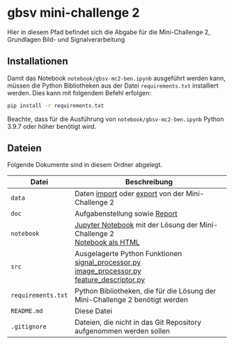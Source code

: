 # gbsv mini-challenge 2

Hier in diesem Pfad befindet sich die Abgabe für die Mini-Challenge 2, Grundlagen Bild- und Signalverarbeitung

## Installationen 

Damit das Notebook `notebook/gbsv-mc2-ben.ipynb` ausgeführt werden kann, müssen die Python Bibliotheken aus der Datei `requirements.txt` installiert werden. Dies kann mit folgendem Befehl erfolgen:

```bash
pip install -r requirements.txt
```

Beachte, dass für die Ausführung von `notebook/gbsv-mc2-ben.ipynb` Python 3.9.7 oder höher benötigt wird.


## Dateien 

Folgende Dokumente sind in diesem Ordner abgelegt.

| Datei              | Beschreibung                                                                                                                                                                                   |
| ------------------ | ---------------------------------------------------------------------------------------------------------------------------------------------------------------------------------------------- |
| `data`             | Daten [import](data/image/) oder [export](data/export/) von der Mini-Challenge 2                                                                                                               |
| `doc`              | Aufgabenstellung sowie [Report](doc/gbsv-report-2024-01-06.pdf)                                                                                                                                |
| `notebook`         | [Jupyter Notebook](notebook/gbsv-mc2-ben.ipynb) mit der Lösung der Mini-Challenge 2  <br> [Notebook als HTML](notebook/gbsv-mc2-ben.html)                                                      |
| `src`              | Ausgelagerte Python Funktionen <br> [signal_processor.py](src/signal_processor.py)   <br> [image_processor.py](src/image_processor.py) <br> [feature_descriptor.py](src/feature_descriptor.py) |
| `requirements.txt` | Python Bibliotheken, die für die Lösung der Mini-Challenge 2 benötigt werden                                                                                                                   |
| `README.md`        | Diese Datei                                                                                                                                                                                    |
| `.gitignore`       | Dateien, die nicht in das Git Repository aufgenommen werden sollen                                                                                                                             |
